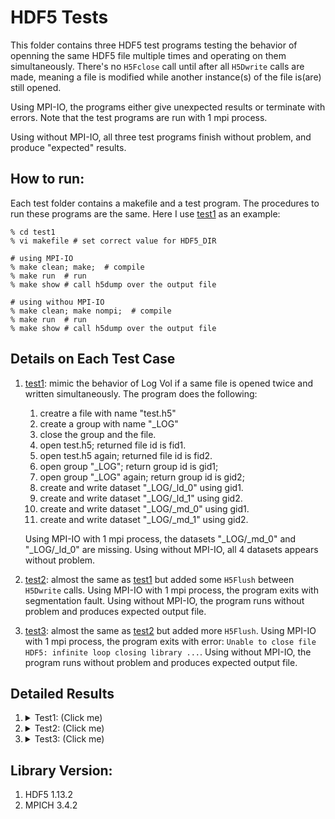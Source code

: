 # HDF5 Tests
This folder contains three HDF5 test programs testing the behavior of openning the same HDF5 file multiple times and operating on them simultaneously. There's no `H5Fclose` call until after all `H5Dwrite` calls are made, meaning a file is modified while another instance(s) of the file is(are) still opened.

Using MPI-IO, the programs either give unexpected results or terminate with errors. Note that the test programs are run with 1 mpi process.

Using without MPI-IO, all three test programs finish without problem, and produce "expected" results.

## How to run:
Each test folder contains a makefile and a test program. The procedures to run these programs are the same. Here I use [test1](./test1/) as an example:
```shell
% cd test1
% vi makefile # set correct value for HDF5_DIR

# using MPI-IO
% make clean; make;  # compile
% make run  # run
% make show # call h5dump over the output file

# using withou MPI-IO
% make clean; make nompi;  # compile
% make run  # run
% make show # call h5dump over the output file
```

## Details on Each Test Case
1. [test1](./test1/): mimic the behavior of Log Vol if a same file is opened twice and written simultaneously. The program does the following:

    1. creatre a file with name "test.h5"
    1. create a group with name "_LOG"
    1. close the group and the file.
    1. open test.h5; returned file id is fid1.
    1. open test.h5 again; returned file id is fid2.
    1. open group "_LOG"; return group id is gid1;
    1. open group "_LOG" again; return group id is gid2;
    1. create and write dataset "_LOG/_ld_0" using gid1.
    1. create and write dataset "_LOG/_ld_1" using gid2.
    1. create and write dataset "_LOG/_md_0" using gid1.
    1. create and write dataset "_LOG/_md_1" using gid2.

    Using MPI-IO with 1 mpi process, the datasets "_LOG/_md_0" and  "_LOG/_ld_0" are missing. Using without MPI-IO, all 4 datasets appears without problem.

1. [test2](./test2/): almost the same as [test1](./test1/) but added some `H5Flush` between `H5Dwrite` calls. Using MPI-IO with 1 mpi process, the program exits with segmentation fault. Using without MPI-IO, the program runs without problem and produces expected output file.

1. [test3](./test3/): almost the same as [test2](./test2/) but added more `H5Flush`. Using MPI-IO with 1 mpi process, the program exits with error: `Unable to close file HDF5: infinite loop closing library ...`. Using without MPI-IO, the program runs without problem and produces expected output file.

## Detailed Results
1. <details> <summary>Test1: (Click me)</summary>


    ```shell
    # using MPI-IO
    % make clean; make
    % make run
    % make show

    HDF5 "test.h5" {
    GROUP "/" {
    GROUP "_LOG" {
        DATASET "_ld_1" {
            DATATYPE  H5T_STD_I32LE
            DATASPACE  SIMPLE { ( 1, 10 ) / ( 1, 10 ) }
            DATA {
            (0,0): 0, 1, 2, 3, 4, 5, 6, 7, 8, 9
            }
        }
        DATASET "_md_1" {
            DATATYPE  H5T_STD_I32LE
            DATASPACE  SIMPLE { ( 1, 10 ) / ( 1, 10 ) }
            DATA {
            (0,0): 0, 1, 2, 3, 4, 5, 6, 7, 8, 9
            }
        }
    }
    }
    }

    # using without MPI-IO
    % make clean; make nompi
    % make run
    % make show
    HDF5 "test.h5" {
    GROUP "/" {
    GROUP "_LOG" {
        DATASET "_ld_0" {
            DATATYPE  H5T_STD_I32LE
            DATASPACE  SIMPLE { ( 1, 10 ) / ( 1, 10 ) }
            DATA {
            (0,0): 0, 1, 2, 3, 4, 5, 6, 7, 8, 9
            }
        }
        DATASET "_ld_1" {
            DATATYPE  H5T_STD_I32LE
            DATASPACE  SIMPLE { ( 1, 10 ) / ( 1, 10 ) }
            DATA {
            (0,0): 0, 1, 2, 3, 4, 5, 6, 7, 8, 9
            }
        }
        DATASET "_md_0" {
            DATATYPE  H5T_STD_I32LE
            DATASPACE  SIMPLE { ( 1, 10 ) / ( 1, 10 ) }
            DATA {
            (0,0): 0, 1, 2, 3, 4, 5, 6, 7, 8, 9
            }
        }
        DATASET "_md_1" {
            DATATYPE  H5T_STD_I32LE
            DATASPACE  SIMPLE { ( 1, 10 ) / ( 1, 10 ) }
            DATA {
            (0,0): 0, 1, 2, 3, 4, 5, 6, 7, 8, 9
            }
        }
    }
    }
    }
    ```
    </details>
1. <details> <summary>Test2: (Click me)</summary>

    ```shell
    # using MPI-IO
    % make clean; make
    % make run
    test: H5Oint.c:3026: H5O__free: Assertion `0 == oh->rc' failed.

    ===================================================================================
    =   BAD TERMINATION OF ONE OF YOUR APPLICATION PROCESSES
    =   PID 3789478 RUNNING AT ecp.ece.northwestern.edu
    =   EXIT CODE: 134
    =   CLEANING UP REMAINING PROCESSES
    =   YOU CAN IGNORE THE BELOW CLEANUP MESSAGES
    ===================================================================================
    YOUR APPLICATION TERMINATED WITH THE EXIT STRING: Aborted (signal 6)
    This typically refers to a problem with your application.
    Please see the FAQ page for debugging suggestions
    make: *** [makefile:19: run] Error 134

    # using without MPI-IO does not give any error. Output same as test1-no-mpi-io
    ```
    </details>
1. <details> <summary>Test3: (Click me)</summary>

    ```shell
    # using MPI-IO
    % make clean; make
    % make run
    HDF5-DIAG: Error detected in HDF5 (1.13.2) MPI-process 0:
    #000: H5D.c line 186 in H5Dcreate2(): unable to synchronously create dataset
        major: Dataset
        minor: Unable to create file
    #001: H5D.c line 134 in H5D__create_api_common(): unable to create dataset
        major: Dataset
        minor: Unable to create file
    #002: H5VLcallback.c line 1874 in H5VL_dataset_create(): dataset create failed
        major: Virtual Object Layer
        minor: Unable to create file
    #003: H5VLcallback.c line 1839 in H5VL__dataset_create(): dataset create failed
        major: Virtual Object Layer
        minor: Unable to create file
    #004: H5VLnative_dataset.c line 202 in H5VL__native_dataset_create(): unable to create dataset
        major: Dataset
        minor: Unable to initialize object
    #005: H5Dint.c line 350 in H5D__create_named(): unable to create and link to dataset
        major: Dataset
        minor: Unable to initialize object
    #006: H5Lint.c line 517 in H5L_link_object(): unable to create new link to object
        major: Links
        minor: Unable to initialize object
    #007: H5Lint.c line 760 in H5L__create_real(): can't insert link
        major: Links
        minor: Unable to insert object
    #008: H5Gtraverse.c line 837 in H5G_traverse(): internal path traversal failed
        major: Symbol table
        minor: Object not found
    #009: H5Gtraverse.c line 614 in H5G__traverse_real(): traversal operator failed
        major: Symbol table
        minor: Callback failed
    #010: H5Lint.c line 606 in H5L__link_cb(): unable to create new link for object
        major: Links
        minor: Unable to initialize object
    #011: H5Gobj.c line 565 in H5G_obj_insert(): unable to insert entry into symbol table
        major: Symbol table
        minor: Unable to insert object
    #012: H5Gstab.c line 316 in H5G__stab_insert(): unable to insert the name
        major: Datatype
        minor: Unable to initialize object
    #013: H5Gstab.c line 273 in H5G__stab_insert_real(): unable to insert entry
        major: Symbol table
        minor: Unable to insert object
    #014: H5B.c line 582 in H5B_insert(): unable to insert key
        major: B-Tree node
        minor: Unable to initialize object
    #015: H5B.c line 940 in H5B__insert_helper(): can't insert maximum leaf node
        major: B-Tree node
        minor: Unable to insert object
    #016: H5Gnode.c line 598 in H5G__node_insert(): unable to protect symbol table node
        major: Symbol table
        minor: Unable to load metadata into cache
    #017: H5AC.c line 1396 in H5AC_protect(): H5C_protect() failed
        major: Object cache
        minor: Unable to protect metadata
    #018: H5C.c line 2336 in H5C_protect(): can't load entry
        major: Object cache
        minor: Unable to load metadata into cache
    #019: H5C.c line 7300 in H5C__load_entry(): Can't deserialize image
        major: Object cache
    Error at line 127: code -1
        minor: Unable to load metadata into cache
    #020: H5Gcache.c line 180 in H5G__cache_node_deserialize(): bad symbol table node signature
        major: Symbol table
        minor: Bad value
    Error at line 127: code -1
    HDF5-DIAG: Error detected in HDF5 (1.13.2) MPI-process 0:
    #000: H5D.c line 186 in H5Dcreate2(): unable to synchronously create dataset
        major: Dataset
        minor: Unable to create file
    #001: H5D.c line 134 in H5D__create_api_common(): unable to create dataset
        major: Dataset
        minor: Unable to create file
    #002: H5VLcallback.c line 1874 in H5VL_dataset_create(): dataset create failed
        major: Virtual Object Layer
        minor: Unable to create file
    #003: H5VLcallback.c line 1839 in H5VL__dataset_create(): dataset create failed
        major: Virtual Object Layer
        minor: Unable to create file
    #004: H5VLnative_dataset.c line 202 in H5VL__native_dataset_create(): unable to create dataset
        major: Dataset
        minor: Unable to initialize object
    #005: H5Dint.c line 350 in H5D__create_named(): unable to create and link to dataset
        major: Dataset
        minor: Unable to initialize object
    #006: H5Lint.c line 517 in H5L_link_object(): unable to create new link to object
        major: Links
        minor: Unable to initialize object
    #007: H5Lint.c line 760 in H5L__create_real(): can't insert link
        major: Links
        minor: Unable to insert object
    #008: H5Gtraverse.c line 837 in H5G_traverse(): internal path traversal failed
        major: Symbol table
        minor: Object not found
    #009: H5Gtraverse.c line 614 in H5G__traverse_real(): traversal operator failed
        major: Symbol table
        minor: Callback failed
    #010: H5Lint.c line 606 in H5L__link_cb(): unable to create new link for object
        major: Links
        minor: Unable to initialize object
    #011: H5Gobj.c line 565 in H5G_obj_insert(): unable to insert entry into symbol table
        major: Symbol table
        minor: Unable to insert object
    #012: H5Gstab.c line 316 in H5G__stab_insert(): unable to insert the name
        major: Datatype
        minor: Unable to initialize object
    #013: H5Gstab.c line 273 in H5G__stab_insert_real(): unable to insert entry
        major: Symbol table
        minor: Unable to insert object
    #014: H5B.c line 582 in H5B_insert(): unable to insert key
        major: B-Tree node
        minor: Unable to initialize object
    #015: H5B.c line 940 in H5B__insert_helper(): can't insert maximum leaf node
        major: B-Tree node
        minor: Unable to insert object
    #016: H5Gnode.c line 598 in H5G__node_insert(): unable to protect symbol table node
        major: Symbol table
        minor: Unable to load metadata into cache
    #017: H5AC.c line 1396 in H5AC_protect(): H5C_protect() failed
        major: Object cache
        minor: Unable to protect metadata
    #018: H5C.c line 2244 in H5C_protect(): incorrect cache entry type
        major: Object cache
        minor: Inappropriate type
    HDF5-DIAG: Error detected in HDF5 (1.13.2) MPI-process 0:
    #000: H5F.c line 1061 in H5Fclose(): decrementing file ID failed
        major: File accessibility
        minor: Unable to close file
    #001: H5Iint.c line 1156 in H5I_dec_app_ref(): can't decrement ID ref count
        major: Object ID
        minor: Unable to decrement reference count
    #002: H5Iint.c line 1108 in H5I__dec_app_ref(): can't decrement ID ref count
        major: Object ID
        minor: Unable to decrement reference count
    #003: H5Fint.c line 217 in H5F__close_cb(): unable to close file
        major: File accessibility
        minor: Unable to close file
    #004: H5VLcallback.c line 4164 in H5VL_file_close(): file close failed
        major: Virtual Object Layer
        minor: Unable to close file
    #005: H5VLcallback.c line 4133 in H5VL__file_close(): file close failed
        major: Virtual Object Layer
        minor: Unable to close file
    #006: H5VLnative_file.c line 778 in H5VL__native_file_close(): can't close file
        major: File accessibility
        minor: Unable to decrement reference count
    #007: H5Fint.c line 2315 in H5F__close(): can't close file, there are objects still open
        major: File accessibility
        minor: Unable to close file
    HDF5: infinite loop closing library
        L,T_top,T_top,T_top,T_top,T_top,T_top,T_top,T_top,T_top,T_top,T_top,T_top,T_top,T_top,T_top,T_top,T_top,T_top,T_top,T_top,T_top,T_top,T_top,T_top,T_top,T_top,T_top,T_top,T_top,T_top,T_top,T_top,T_top,T_top,T_top,T_top,T_top,T_top,T_top,T_top,T_top,T_top,T_top,T_top,T_top,T_top,T_top,T_top,T_top,T_top,T_top,T_top,T_top,T_top,T_top,T_top,T_top,T_top,T_top,T_top,T_top,T_top,T_top,T_top,T_top,T_top,T_top,T_top,T_top,T_top,T_top,T_top,T_top,T_top,T_top,T_top,T_top,T_top,T_top,T_top,T_top,T_top,T_top,T_top,T_top,T_top,T_top,T_top,T_top,T_top,T_top,T_top,T_top,T_top,T_top,T_top,T_top,T_top,T_top,T_top,T_top

    ===================================================================================
    =   BAD TERMINATION OF ONE OF YOUR APPLICATION PROCESSES
    =   PID 3789753 RUNNING AT ecp.ece.northwestern.edu
    =   EXIT CODE: 134
    =   CLEANING UP REMAINING PROCESSES
    =   YOU CAN IGNORE THE BELOW CLEANUP MESSAGES
    ===================================================================================
    YOUR APPLICATION TERMINATED WITH THE EXIT STRING: Aborted (signal 6)
    This typically refers to a problem with your application.
    Please see the FAQ page for debugging suggestions
    make: *** [makefile:19: run] Error 134

    # using without MPI-IO does not give any error. Output same as test1-no-mpi-io
    ```
    </details>

## Library Version:
1. HDF5 1.13.2
2. MPICH 3.4.2